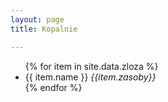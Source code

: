 ```yaml
---
layout: page
title: Kopalnie

---
```

<ul>
{% for item in site.data.zloza %}
  <li style="{% if item.czynna %}color: green {% endif %}">
  {{ item.name }} <em> {{item.zasoby}}</em>
  </li>
{% endfor %}
</ul>
